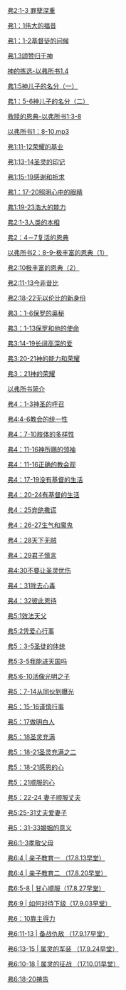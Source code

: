 <a href="/node/27336">弗2:1-3 罪孽深重</a>

<a href="/node/12347">弗1：1伟大的福音</a>

<a href="/node/12346">弗1：1-2基督徒的问候</a>

<a href="/node/12345">弗1.3颂赞归于神</a>

<a href="/node/12344">神的拣选-以弗所书1.4</a>

<a href="/node/12343">弗1:5神儿子的名分（一）</a>

<a href="/node/12342">弗1：5-6神儿子的名分（二）</a>

<a href="/node/12341">救赎的恩典-以弗所书1:3-8</a>

<a href="/node/12339">以弗所书1：8-10.mp3</a>

<a href="/node/12338">弗1:11-12荣耀的基业</a>

<a href="/node/12335">弗1:13-14圣灵的印记</a>

<a href="/node/12334">弗1:15-19感谢和祈求</a>

<a href="/node/12332">弗1：17-20照明心中的眼睛</a>

<a href="/node/12330">弗1:19-23浩大的能力</a>

<a href="/node/12323">弗2:1-3人类的本相</a>

<a href="/node/12322">弗2：4－7复活的恩典</a>

<a href="/node/12321">以弗所书2：8-9-极丰富的恩典（1）</a>

<a href="/node/12319">弗2:10极丰富的恩典（2）</a>

<a href="/node/12318">弗2:11-13今非昔比</a>

<a href="/node/12314">弗2:18-22无以伦比的新身份</a>

<a href="/node/12310">弗3：1-6保罗的奥秘</a>

<a href="/node/12309">弗3：1-13保罗和他的使命</a>

<a href="/node/12306">弗3:14-19长阔高深的爱</a>

<a href="/node/12301">弗3:20-21神的能力和荣耀</a>

<a href="/node/12297">弗3：21神的荣耀</a>

<a href="/node/12294">以弗所书简介</a>

<a href="/node/12293">弗4：1-3神圣的呼召</a>

<a href="/node/12291">弗4:4-6教会的统一性</a>

<a href="/node/12286">弗4：7-10肢体的多样性</a>

<a href="/node/12282">弗4：11-16神所赐的领袖</a>

<a href="/node/12280">弗4：11-16正确的教会观</a>

<a href="/node/12278">弗4：17-19没有基督的生活</a>

<a href="/node/12277">弗4：20-24有基督的生活</a>

<a href="/node/12275">弗4：25弃绝撒谎</a>

<a href="/node/12274">弗4：26-27生气和魔鬼</a>

<a href="/node/12272">弗4：28天下无贼</a>

<a href="/node/12263">弗4：29君子慎言</a>

<a href="/node/12256">弗4:30不要让圣灵忧伤</a>

<a href="/node/12254">弗4：31除去心毒</a>

<a href="/node/12252">弗4：32彼此恩待</a>

<a href="/node/12251">弗5:1效法天父</a>

<a href="/node/12250">弗5:2凭爱心行事</a>

<a href="/node/12248">弗5：3-5圣徒的体统</a>

<a href="/node/12242">弗5:3-5我能进天国吗</a>

<a href="/node/12239">弗5:6-10活像光明之子</a>

<a href="/node/12238">弗5：7-14从同伙到曝光</a>

<a href="/node/12234">弗5：15-16谨慎行事</a>

<a href="/node/12233">弗5：17做明白人</a>

<a href="/node/12231">弗5：18圣灵充满</a>

<a href="/node/12229">弗5：18-21圣灵充满之二</a>

<a href="/node/12226">弗5：18-21感恩的心</a>

<a href="/node/12225">弗5：21顺服的心</a>

<a href="/node/12221">弗5：22-24 妻子顺服丈夫</a>

<a href="/node/12220">弗5:25-31丈夫爱妻子</a>

<a href="/node/12218">弗5：31-33婚姻的意义</a>

<a href="/node/12216">弗6:1-3孝敬父母</a>

<a href="/node/12191">弗6:4 | 亲子教育一 （17.8.13早堂）</a>

<a href="/node/12188">弗6:4 | 亲子教育二 （17.8.20早堂）</a>

<a href="/node/12185">弗6:5-8 | 甘心顺服（17.8.27早堂）</a>

<a href="/node/12182">弗6:9 | 如何对待下级（17.9.03早堂）</a>

<a href="/node/12180">弗6：10靠主得力</a>

<a href="/node/12170">弗6:11-13 | 备战仇敌 （17.9.17早堂）</a>

<a href="/node/12164">弗6:13-15 | 属灵的军装 （17.9.24早堂）</a>

<a href="/node/12161">弗6:10-18 | 属灵的征战 （17.10.01早堂）</a>

<a href="/node/12122">弗6:18-20祷告</a>